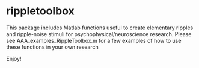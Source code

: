 # rippletoolbox

This package includes Matlab functions useful to create elementary ripples and ripple-noise stimuli for psychophysical/neuroscience research.
Please see AAA_examples_RippleToolbox.m for a few examples of how to use these functions in your own research

Enjoy!

